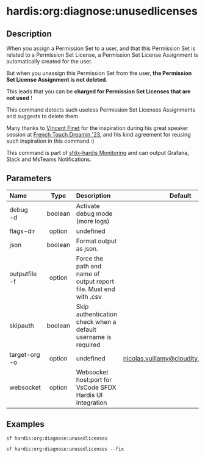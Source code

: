 <!-- This file has been generated with command 'sf hardis:doc:plugin:generate'. Please do not update it manually or it may be overwritten -->
# hardis:org:diagnose:unusedlicenses

## Description

When you assign a Permission Set to a user, and that this Permission Set is related to a Permission Set License, a Permission Set License Assignment is automatically created for the user.

But when you unassign this Permission Set from the user, **the Permission Set License Assignment is not deleted**.

This leads that you can be **charged for Permission Set Licenses that are not used** !

This command detects such useless Permission Set Licenses Assignments and suggests to delete them.

Many thanks to [Vincent Finet](https://www.linkedin.com/in/vincentfinet/) for the inspiration during his great speaker session at [French Touch Dreamin '23](https://frenchtouchdreamin.com/), and his kind agreement for reusing such inspiration in this command :)

This command is part of [sfdx-hardis Monitoring](https://sfdx-hardis.cloudity.com/salesforce-monitoring-unused-licenses/) and can output Grafana, Slack and MsTeams Notifications.


## Parameters

| Name              |  Type   | Description                                                       |                 Default                  | Required | Options |
|:------------------|:-------:|:------------------------------------------------------------------|:----------------------------------------:|:--------:|:-------:|
| debug<br/>-d      | boolean | Activate debug mode (more logs)                                   |                                          |          |         |
| flags-dir         | option  | undefined                                                         |                                          |          |         |
| json              | boolean | Format output as json.                                            |                                          |          |         |
| outputfile<br/>-f | option  | Force the path and name of output report file. Must end with .csv |                                          |          |         |
| skipauth          | boolean | Skip authentication check when a default username is required     |                                          |          |         |
| target-org<br/>-o | option  | undefined                                                         | <nicolas.vuillamy@cloudity.com.playnico> |          |         |
| websocket         | option  | Websocket host:port for VsCode SFDX Hardis UI integration         |                                          |          |         |

## Examples

```shell
sf hardis:org:diagnose:unusedlicenses
```

```shell
sf hardis:org:diagnose:unusedlicenses --fix
```


